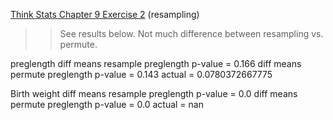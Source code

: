 [Think Stats Chapter 9 Exercise 2](http://greenteapress.com/thinkstats2/html/thinkstats2010.html#toc90) (resampling)

>>See results below. Not much difference between resampling vs. permute.

 preglength
diff means resample preglength
p-value = 0.166
diff means permute preglength
p-value = 0.143
actual = 0.0780372667775

Birth weight
diff means resample preglength
p-value = 0.0
diff means permute preglength
p-value = 0.0
actual = nan


